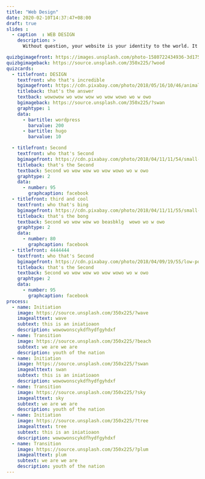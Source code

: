 ```yaml
---
title: "Web Design"
date: 2020-02-10T14:37:47+08:00
draft: true
slides :
  - caption  : WEB DESIGN
    description: >
      Without question, your website is your identity to the world. It is who you are, what you offer, and why the user should trust you. But to attract and keep users, you absolutely must provide excellent Design, Speed, Security, and Mobile Usability.

quizbgimagefront: https://images.unsplash.com/photo-1580722434936-3d175913fbdc?ixlib=rb-1.2.1&ixid=eyJhcHBfaWQiOjEyMDd9&auto=format&fit=crop&w=1951&q=80
quizbgimageback: https://source.unsplash.com/350x225/?wood
quizcards:
  - titlefront: DESIGN
    textfront: who that's incredible
    bgimagefront: https://cdn.pixabay.com/photo/2018/05/16/10/46/animal-3405434_1280.jpg
    titleback: that's the answer
    textback: wowowow wo wow wow wo wow wowo wo w owo 
    bgimageback: https://source.unsplash.com/350x225/?swan
    graphtype: 1
    data:
      - bartitle: wordpress
        barvalue: 200
      - bartitle: hugo
        barvalue: 10

  - titlefront: Second
    textfront: who that's Second
    bgimagefront: https://cdn.pixabay.com/photo/2018/04/11/11/54/small-poly-3310319_1280.jpg
    titleback: that's the Second
    textback: Second wo wow wow wo wow wowo wo w owo 
    graphtype: 2
    data:
      - number: 95
        graphcaption: facebook
  - titlefront: third and cool
    textfront: who that's bing
    bgimagefront: https://cdn.pixabay.com/photo/2018/04/11/11/55/small-poly-3310320_1280.jpg
    titleback: that's the bong
    textback: Second wo wow wow wo beasbklg  wowo wo w owo 
    graphtype: 2
    data:
      - number: 80
        graphcaption: facebook
  - titlefront: 4444444
    textfront: who that's Second
    bgimagefront: https://cdn.pixabay.com/photo/2018/04/09/19/55/low-poly-3305284_1280.jpg
    titleback: that's the Second
    textback: Second wo wow wow wo wow wowo wo w owo 
    graphtype: 2
    data:
      - number: 95
        graphcaption: facebook
process:
  - name: Initiation
    image: https://source.unsplash.com/350x225/?wave
    imagealttext: wave
    subtext: this is an iniatioaon
    description: wowowonscykdfhydfgyhdxf 
  - name: Transition
    image: https://source.unsplash.com/350x225/?beach
    subtext: we are we are
    description: youth of the nation
  - name: Initiation
    image: https://source.unsplash.com/350x225/?swan
    imagealttext: swan
    subtext: this is an iniatioaon
    description: wowowonscykdfhydfgyhdxf 
  - name: Transition
    image: https://source.unsplash.com/350x225/?sky
    imagealttext: sky
    subtext: we are we are
    description: youth of the nation
  - name: Initiation
    image: https://source.unsplash.com/350x225/?tree
    imagealttext: tree
    subtext: this is an iniatioaon
    description: wowowonscykdfhydfgyhdxf 
  - name: Transition
    image: https://source.unsplash.com/350x225/?plum
    imagealttext: plum
    subtext: we are we are
    description: youth of the nation
---
```

